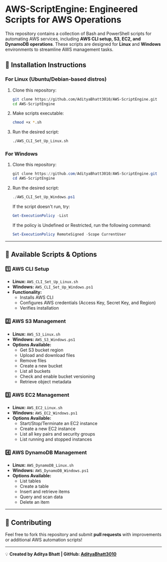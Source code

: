 # AWS-ScriptEngine: Engineered Scripts for AWS Operations

This repository contains a collection of Bash and PowerShell scripts for automating AWS services, including **AWS CLI setup, S3, EC2, and DynamoDB operations**. These scripts are designed for **Linux** and **Windows** environments to streamline AWS management tasks.

## 📌 Installation Instructions

### **For Linux (Ubuntu/Debian-based distros)**
1. Clone this repository:
   ```bash
   git clone https://github.com/AdityaBhatt3010/AWS-ScriptEngine.git
   cd AWS-ScriptEngine
   ```
2. Make scripts executable:
   ```bash
   chmod +x *.sh
   ```
3. Run the desired script:
   ```bash
   ./AWS_CLI_Set_Up_Linux.sh
   ```

### **For Windows**
1. Clone this repository:
   ```powershell
   git clone https://github.com/AdityaBhatt3010/AWS-ScriptEngine.git
   cd AWS-ScriptEngine
   ```
2. Run the desired script:
   ```powershell
   ./AWS_CLI_Set_Up_Windows.ps1
   ```
   If the script doesn't run, try:
   ```powershell
   Get-ExecutionPolicy -List
   ```
   If the policy is Undefined or Restricted, run the following command:
   ```powershell
   Set-ExecutionPolicy RemoteSigned -Scope CurrentUser
   ```

---
## 📜 Available Scripts & Options

### **1️⃣ AWS CLI Setup**
- **Linux:** `AWS_CLI_Set_Up_Linux.sh`
- **Windows:** `AWS_CLI_Set_Up_Windows.ps1`
- **Functionality:**
  - Installs AWS CLI
  - Configures AWS credentials (Access Key, Secret Key, and Region)
  - Verifies installation

### **2️⃣ AWS S3 Management**
- **Linux:** `AWS_S3_Linux.sh`
- **Windows:** `AWS_S3_Windows.ps1`
- **Options Available:**
  - Get S3 bucket region
  - Upload and download files
  - Remove files
  - Create a new bucket
  - List all buckets
  - Check and enable bucket versioning
  - Retrieve object metadata

### **3️⃣ AWS EC2 Management**
- **Linux:** `AWS_EC2_Linux.sh`
- **Windows:** `AWS_EC2_Windows.ps1`
- **Options Available:**
  - Start/Stop/Terminate an EC2 instance
  - Create a new EC2 instance
  - List all key pairs and security groups
  - List running and stopped instances

### **4️⃣ AWS DynamoDB Management**
- **Linux:** `AWS_DynamoDB_Linux.sh`
- **Windows:** `AWS_DynamoDB_Windows.ps1`
- **Options Available:**
  - List tables
  - Create a table
  - Insert and retrieve items
  - Query and scan data
  - Delete an item

---
## 🚀 Contributing
Feel free to fork this repository and submit **pull requests** with improvements or additional AWS automation scripts!

---
💡 **Created by Aditya Bhatt | GitHub: [AdityaBhatt3010](https://github.com/AdityaBhatt3010)**

